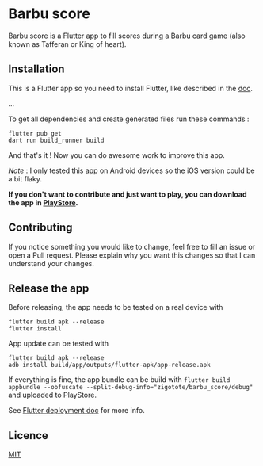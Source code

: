 # Barbu score

Barbu score is a Flutter app to fill scores during a Barbu card game (also known as Tafferan or King
of heart).

## Installation

This is a Flutter app so you need to install Flutter, like described in
the [doc](https://docs.flutter.dev/get-started/install).

...

To get all dependencies and create generated files run these commands :

```
flutter pub get
dart run build_runner build
```

And that's it ! Now you can do awesome work to improve this app.

_Note_ : I only tested this app on Android devices so the iOS version could be a bit flaky.

**If you don't want to contribute and just want to play, you can download the app
in [PlayStore](https://play.google.com/store/apps/details?id=zigotote.barbu_score).**

## Contributing

If you notice something you would like to change, feel free to fill an issue or open a Pull request.
Please explain why you want this changes so that I can understand your changes.

## Release the app

Before releasing, the app needs to be tested on a real device with

```
flutter build apk --release
flutter install
```

App update can be tested with

```
flutter build apk --release
adb install build/app/outputs/flutter-apk/app-release.apk
```

If everything is fine, the app bundle can be build
with ```flutter build appbundle --obfuscate --split-debug-info="zigotote/barbu_score/debug"``` and
uploaded to PlayStore.

See [Flutter deployment doc](https://docs.flutter.dev/deployment/android#building-the-app-for-release)
for more info.

## Licence

[MIT](https://choosealicense.com/licenses/mit/)